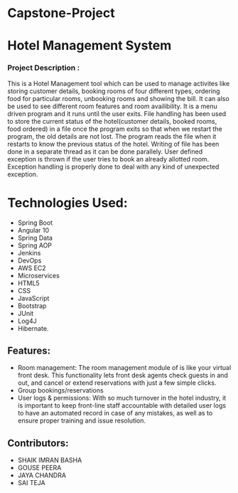 # Capstone-Project
# Hotel Management System
### Project Description :
This is a Hotel Management tool which can be used to manage activites like storing customer details, booking rooms of four different types, ordering food for particular rooms, unbooking rooms and showing the bill. It can also be used to see different room features and room availibility. It is a menu driven program and it runs until the user exits. File handling has been used to store the current status of the hotel(customer details, booked rooms, food ordered) in a file once the program exits so that when we restart the program, the old details are not lost. The program reads the file when it restarts to know the previous status of the hotel. Writing of file has been done in a separate thread as it can be done parallely. User defined exception is thrown if the user tries to book an already allotted room. Exception handling is properly done to deal with any kind of unexpected exception.


# Technologies Used:
- Spring Boot
- Angular 10
- Spring Data
- Spring AOP
- Jenkins
- DevOps
- AWS EC2
- Microservices
- HTML5
- CSS
- JavaScript
- Bootstrap
- JUnit
- Log4J
- Hibernate.

## Features:
- Room management: The room management module of is like your virtual front desk. This functionality lets front desk agents check guests in and out, and cancel or extend reservations with just a few simple clicks.
- Group bookings/reservations
- User logs & permissions: With so much turnover in the hotel industry, it is important to keep front-line staff accountable with detailed user logs to have an automated record in case of any mistakes, as well as to ensure proper training and issue resolution.

## Contributors:
- SHAIK IMRAN BASHA
- GOUSE PEERA
- JAYA CHANDRA 
- SAI TEJA
